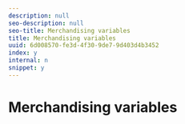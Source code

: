 ```yaml
---
description: null
seo-description: null
seo-title: Merchandising variables
title: Merchandising variables
uuid: 6d008570-fe3d-4f30-9de7-9d403d4b3452
index: y
internal: n
snippet: y
---
```


# Merchandising variables

